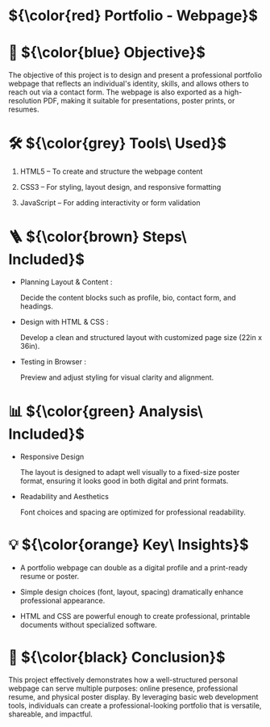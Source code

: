 # ${\color{red} Portfolio - Webpage}$

# 🎯 ${\color{blue} Objective}$
The objective of this project is to design and present a professional portfolio webpage that reflects an individual's identity, skills, and allows others to reach out via a contact form. The webpage is also exported as a high-resolution PDF, making it suitable for presentations, poster prints, or resumes.

# 🛠️ ${\color{grey} Tools\ Used}$
1. HTML5 – To create and structure the webpage content

2. CSS3 – For styling, layout design, and responsive formatting

3. JavaScript – For adding interactivity or form validation

# 🪜 ${\color{brown} Steps\ Included}$
- Planning Layout & Content :

    Decide the content blocks such as profile, bio, contact form, and headings.

- Design with HTML & CSS :

    Develop a clean and structured layout with customized page size (22in x 36in).

- Testing in Browser :

  Preview and adjust styling for visual clarity and alignment.

# 📊 ${\color{green} Analysis\ Included}$
- Responsive Design

    The layout is designed to adapt well visually to a fixed-size poster format, ensuring it looks good in both digital and print formats.

- Readability and Aesthetics

    Font choices and spacing are optimized for professional readability.

# 💡 ${\color{orange} Key\ Insights}$
- A portfolio webpage can double as a digital profile and a print-ready resume or poster.

- Simple design choices (font, layout, spacing) dramatically enhance professional appearance.

- HTML and CSS are powerful enough to create professional, printable documents without specialized software.

# 🧾 ${\color{black} Conclusion}$
This project effectively demonstrates how a well-structured personal webpage can serve multiple purposes: online presence, professional resume, and physical poster display. By leveraging basic web development tools, individuals can create a professional-looking portfolio that is versatile, shareable, and impactful.
